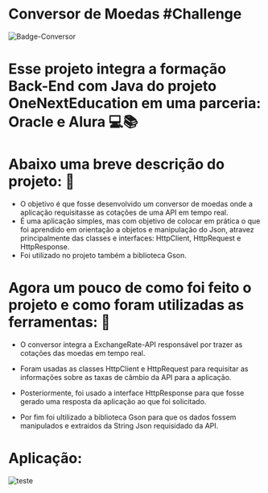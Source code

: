 # Conversor de Moedas #Challenge

![Badge-Conversor](https://github.com/willcosta29/Conversor_de_moedas/assets/163546595/71288707-f6e8-4d8c-90b5-a5ab18ddc438)

# Esse projeto integra a formação Back-End com Java do projeto OneNextEducation em uma parceria: Oracle e Alura 💻📚

# Abaixo uma breve descrição do projeto: 📝
  - O objetivo é que fosse desenvolvido um conversor de moedas onde a aplicação requisitasse as cotações de uma API em tempo real.
  - É uma aplicação simples, mas com objetivo de colocar em prática o que foi aprendido em orientação a objetos e manipulação do
    Json, atravez principalmente das classes e interfaces: HttpClient, HttpRequest e HttpResponse.
  - Foi utilizado no projeto também a biblioteca Gson.

# Agora um pouco de como foi feito o projeto e como foram utilizadas as ferramentas: 📝
  
  - O conversor integra a ExchangeRate-API responsável por trazer as cotações das moedas em tempo real.

  - Foram usadas as classes HttpClient e HttpRequest para requisitar as informações sobre as taxas de câmbio da API para a aplicação.

  - Posteriormente, foi usado a interface HttpResponse para que fosse gerado uma resposta da aplicação ao que foi solicitado.

  - Por fim foi ultilizado a biblioteca Gson para que os dados fossem manipulados e extraidos da String Json requisidado da API.

# Aplicação:


![teste](https://github.com/willcosta29/Conversor_de_moedas/assets/163546595/434bdae4-0763-4556-9721-0830d62d57b0)
